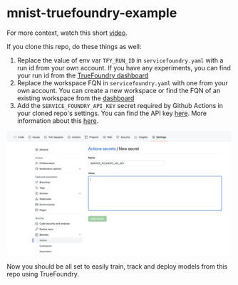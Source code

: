 # mnist-truefoundry-example

For more context, watch this short [video](https://www.loom.com/share/42e5fe3140004db1a1045402365943b8).

If you clone this repo, do these things as well:
1. Replace the value of env var `TFY_RUN_ID` in `servicefoundry.yaml` with a run id from your own account. If you have any experiments, you can find your run id from the [TrueFoundry dashboard](https://app.truefoundry.com/mlfoundry)
2. Replace the workspace FQN in `servicefoundry.yaml` with one from your own account. You can create a new workspace or find the FQN of an existing workspace from the [dashboard](https://app.truefoundry.com/workspace)
3. Add the `SERVICE_FOUNDRY_API_KEY` secret required by Github Actions in your cloned repo's settings. You can find the API key [here](https://app.truefoundry.com/settings). More information about this [here](https://github.com/truefoundry/servicefoundry-cli/blob/main/docs/advance_examples/ci-pipeline-integration.md).

![image](assets/image.png)





Now you should be all set to easily train, track and deploy models from this repo using TrueFoundry.
